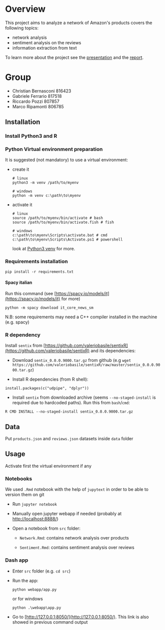 # Overview
This project aims to analyze a network of Amazon's products covers the following topics:
- network analysis
- sentiment analysis on the reviews
- information extraction from text


To learn more about the project see the [presentation](Presentation.pdf) and the [report](Report.pdf).

# Group

- Christian Bernasconi 816423
- Gabriele Ferrario 817518
- Riccardo Pozzi 807857
- Marco Ripamonti 806785

## Installation

### Install Python3 and R

### Python Virtual environment preparation

It is suggested (not mandatory) to use a virtual environment:

* create it
    ```
    # linux
    python3 -m venv /path/to/myenv

    # windows
    python -m venv c:\path\to\myenv
    ```
* activate it
    ```
    # linux
    source /path/to/myenv/bin/activate # bash
    source /path/to/myenv/bin/activate.fish # fish

    # windows
    c:\path\to\myenv\Scripts\activate.bat # cmd
    c:\path\to\myenv\Scripts\Activate.ps1 # powershell
    ```
    look at [Python3 venv](https://docs.python.org/3/library/venv.html) for more.

### Requirements installation
```
pip install -r requirements.txt
```
#### Spacy italian
Run this command (see [https://spacy.io/models/it](https://spacy.io/models/it) for more)
```
python -m spacy download it_core_news_sm
```

N.B: some requirements may need a C++ compiler installed in the machine (e.g. spacy)

### R dependency

Install `sentix` from [https://github.com/valeriobasile/sentixR](https://github.com/valeriobasile/sentixR) and its dependencies:

* Download `sentix_0.0.0.9000.tar.gz` from github (e.g `wget https://github.com/valeriobasile/sentixR/raw/master/sentix_0.0.0.9000.tar.gz`)

* Install R dependencies (from R shell):
```
install.packages(c("udpipe", "dplyr"))
```

* Install `sentix` from downloaded archive (seems `--no-staged-install` is required due to hardcoded paths).
Run this from `bash`/`cmd`:
```
R CMD INSTALL --no-staged-install sentix_0.0.0.9000.tar.gz
```

## Data

Put `products.json` and `reviews.json` datasets inside `data` folder

## Usage

Activate first the virtual environment if any

### Notebooks

We used `.Rmd` notebook with the help of `jupytext` in order to be able to version them on git

* Run `jupyter notebook`

* Manually open jupyter webapp if needed (probably at [http://localhost:8888/](http://localhost:8888/))

* Open a notebook from `src` folder:

    * `Network.Rmd`: contains network analysis over products

    * `Sentiment.Rmd`: contains sentiment analysis over reviews

### Dash app

* Enter `src` folder (e.g. `cd src`)

* Run the app:
    ```
    python webapp/app.py
    ```
    or for windows
    ```
    python .\webapp\app.py
    ```

* Go to [http://127.0.0.1:8050/](http://127.0.0.1:8050/). This link is also showed in previous command output
